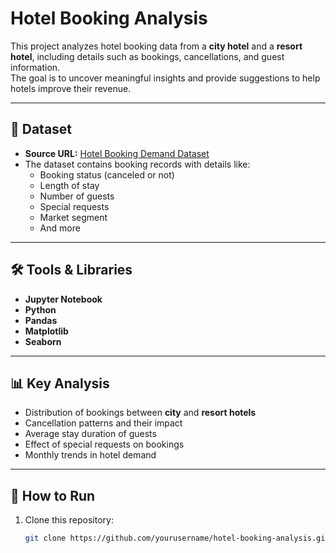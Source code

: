 # Hotel Booking Analysis

This project analyzes hotel booking data from a **city hotel** and a **resort hotel**, including details such as bookings, cancellations, and guest information.  
The goal is to uncover meaningful insights and provide suggestions to help hotels improve their revenue.

---

## 📂 Dataset
- **Source URL:** [Hotel Booking Demand Dataset](https://www.kaggle.com/datasets/jessemostipak/hotel-booking-demand)  
- The dataset contains booking records with details like:
  - Booking status (canceled or not)
  - Length of stay
  - Number of guests
  - Special requests
  - Market segment
  - And more

---

## 🛠️ Tools & Libraries
- **Jupyter Notebook**
- **Python**
- **Pandas**
- **Matplotlib**
- **Seaborn**

---

## 📊 Key Analysis
- Distribution of bookings between **city** and **resort hotels**
- Cancellation patterns and their impact
- Average stay duration of guests
- Effect of special requests on bookings
- Monthly trends in hotel demand

---

## 🚀 How to Run
1. Clone this repository:
   ```bash
   git clone https://github.com/yourusername/hotel-booking-analysis.git
